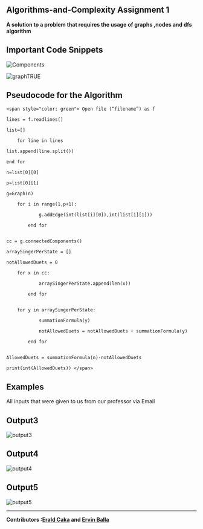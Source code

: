 ## Algorithms-and-Complexity Assignment 1

<strong>A solution to a problem that requires the usage of graphs ,nodes and dfs algorithm</strong>

Important Code Snippets
----
![Components](https://user-images.githubusercontent.com/96385473/171694898-37da4e67-fd30-4ad4-97c1-6c5516a2f3c0.png)

![graphTRUE](https://user-images.githubusercontent.com/96385473/171694466-f4f1ab51-7912-44f2-98f5-8e7566e14daf.png)

<style>H1{color:Blue;}</style>

Pseudocode for the Algorithm
-

	<span style="color: green"> Open file (“filename”) as f

	lines = f.readlines()

	list=[]

        for line in lines

	list.append(line.split())
	
	end for

	n=list[0][0]

	p=list[0][1]

	g=Graph(n)

		for i in range(1,p+1):

        		g.addEdge(int(list[i][0]),int(list[i][1]))
	
			end for
			

	cc = g.connectedComponents()

	arraySingerPerState = []

	notAllowedDuets = 0

		for x in cc:

        		arraySingerPerState.append(len(x))
	
			end for
			

		for y in arraySingerPerState:

        		summationFormula(y)
		
        		notAllowedDuets = notAllowedDuets + summationFormula(y)
		
			end for
			

	AllowedDuets = summationFormula(n)-notAllowedDuets

	print(int(AllowedDuets)) </span>
	
	


Examples
-
All inputs that were given to us from our professor via Email

Output3
---

![output3](https://user-images.githubusercontent.com/96385473/171833011-9ffb2ffb-39c4-4f94-9f62-acd48bb75036.png)


Output4
-
![output4](https://user-images.githubusercontent.com/96385473/171832342-1e1ce98d-fa20-4e55-bcb3-33e315bf41cf.png)


Output5
-
![output5](https://user-images.githubusercontent.com/96385473/171832140-27589112-ffc2-4c1e-83c6-404a2d3e684b.png)

--------
<strong>Contributors :[Erald Caka](https://github.com/HidekiNatsumi) and [Ervin Balla](https://github.com/ViniCS2001)</strong>
